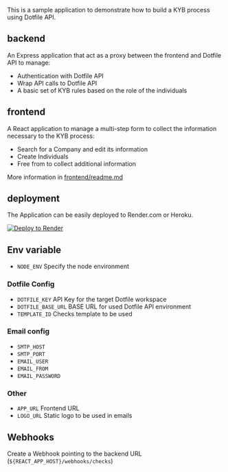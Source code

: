This is a sample application to demonstrate how to build a KYB process using Dotfile API.

## backend

An Express application that act as a proxy between the frontend and Dotfile API to manage:

- Authentication with Dotfile API
- Wrap API calls to Dotfile API
- A basic set of KYB rules based on the role of the individuals

## frontend

A React application to manage a multi-step form to collect the information necessary to the KYB process:

- Search for a Company and edit its information
- Create Individuals
- Free from to collect additional information

More information in [frontend/readme.md](https://github.com/DotfileTech/flow-boilerplate/blob/main/frontend/src/config/README.md)

## deployment

The Application can be easily deployed to Render.com or Heroku.

[![Deploy to Render](https://render.com/images/deploy-to-render-button.svg)](https://render.com/deploy?repo=https://github.com/DotfileTech/flow-boilerplate)


## Env variable

- `NODE_ENV` Specify the node environment

### Dotfile Config

- `DOTFILE_KEY` API Key for the target Dotfile workspace
- `DOTFILE_BASE_URL` BASE URL for used Dotfile API environment
- `TEMPLATE_ID` Checks template to be used

### Email config

- `SMTP_HOST`
- `SMTP_PORT`
- `EMAIL_USER`
- `EMAIL_FROM`
- `EMAIL_PASSWORD`

### Other

- `APP_URL` Frontend URL
- `LOGO_URL` Static logo to be used in emails

## Webhooks

Create a Webhook pointing to the backend URL (`${REACT_APP_HOST}/webhooks/checks`)